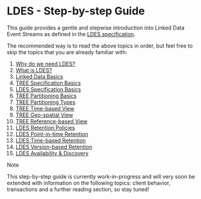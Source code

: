 # LDES - Step-by-step Guide
This guide provides a gentle and stepwise introduction into Linked Data Event Streams as defined in the [LDES specification](https://w3id.org/ldes/specification).

The recommended way is to read the above topics in order, but feel free to skip the topics that you are already familiar with:

1. [Why do we need LDES?](./A-why-do-we-need-ldes.md)
2. [What is LDES?](./B-what-is-ldes.md)
3. [Linked Data Basics](./C-linked-data-basics.md)
4. [TREE Specification Basics](./D-tree-specs.md)
5. [LDES Specification Basics](./E-ldes-specs.md)
6. [TREE Partitioning Basics](./F-tree-partitioning.md)
7. [TREE Partitioning Types](./G-tree-partitioning-types.md)
8. [TREE Time-based View](./H-time-based-view.md)
9. [TREE Geo-spatial View](./I-geospatial-view.md)
10. [TREE Reference-based View](./J-reference-based-view.md)
11. [LDES Retention Policies](./K-retention-policies.md)
12. [LDES Point-in-time Retention](./L-point-in-time-retention.md)
13. [LDES Time-based Retention](./M-time-based-retention.md)
14. [LDES Version-based Retention](./N-version-based-retention.md)
15. [LDES Availability & Discovery](./P-metadata.md)

> [!NOTE]
> This step-by-step guide is currently work-in-progress and will very soon be extended with information on the following topics: client behavior, transactions and a further reading section, so stay tuned!
